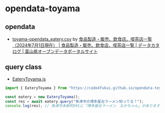 # opendata-toyama
 
## opendata

- [toyama-opendata_eatery.csv](data/toyama-opendata_eatery.csv) by [食品製造・販売、飲食店、喫茶店一覧（2024年7月1日現在） | 食品製造・販売、飲食店、喫茶店一覧 | データカタログ | 富山県オープンデータポータルサイト](https://opendata.pref.toyama.jp/dataset/syokuhin/resource/984efe30-d471-41fe-a189-5a346e8ce280)

## query class

- [EateryToyama.js](EateryToyama)

```js
import { EateryToyama } from "https://code4fukui.github.io/opendata-toyama/EateryToyama.js";

const eatery = new EateryToyama();
const res = await eatery.query("魚津市の博多屋台ラーメン知ってる？");
console.log(res); // 魚津市本新町691に「博多屋台ラーメン　なかちゃん」があります
```
